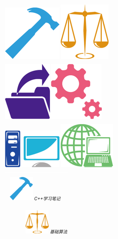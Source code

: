 ![C++学习笔记](/s_ico/cpp.png)            ![基础算法](/s_ico/al.png)

![操作系统](/s_ico/sys.png)              ![Py和人工智能基础](/s_ico/py.png)

![数据库](/s_ico/data.png)                ![网络基础](/s_ico/net.png)


<div style="width:200px;border:1px solid white">
<p style="float:left">
　<img src="/s_ico/cpp.png" alt="Sample"  width="75" height="75">
   <em>C++学习笔记</em>
</p>

<p style="float:right">
　<img src="/s_ico/al.png" alt="Sample"  width="75" height="75">
   <em>基础算法</em>
</p>
</div>





